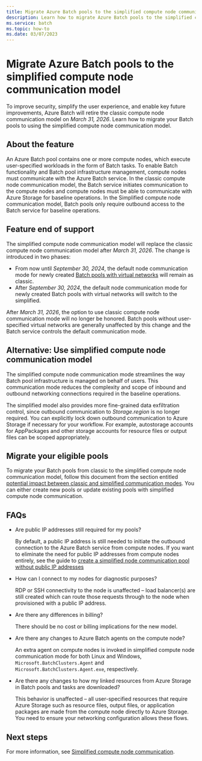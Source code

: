 ```yaml
---
title: Migrate Azure Batch pools to the simplified compute node communication model
description: Learn how to migrate Azure Batch pools to the simplified compute node communication model and plan for feature end of support.
ms.service: batch
ms.topic: how-to
ms.date: 03/07/2023
---
```


# Migrate Azure Batch pools to the simplified compute node communication model

To improve security, simplify the user experience, and enable key future improvements, Azure Batch will retire the classic
compute node communication model on *March 31, 2026*. Learn how to migrate your Batch pools to using the simplified compute
node communication model.

## About the feature

An Azure Batch pool contains one or more compute nodes, which execute user-specified workloads in the form of Batch tasks.
To enable Batch functionality and Batch pool infrastructure management, compute nodes must communicate with the Azure Batch
service. In the classic compute node communication model, the Batch service initiates communication to the compute nodes and
compute nodes must be able to communicate with Azure Storage for baseline operations. In the Simplified compute node
communication model, Batch pools only require outbound access to the Batch service for baseline operations.

## Feature end of support

The simplified compute node communication model will replace the classic compute node communication model after *March 31, 2026*.
The change is introduced in two phases:

- From now until *September 30, 2024*, the default node communication mode for newly created
[Batch pools with virtual networks](./batch-virtual-network.md) will remain as classic.
- After *September 30, 2024*, the default node communication mode for newly created Batch pools with virtual networks will
switch to the simplified.

After *March 31, 2026*, the option to use classic compute node communication mode will no longer be honored. Batch pools
without user-specified virtual networks are generally unaffected by this change and the Batch service controls the default
communication mode.

## Alternative: Use simplified compute node communication model

The simplified compute node communication mode streamlines the way Batch pool infrastructure is managed on behalf of users.
This communication mode reduces the complexity and scope of inbound and outbound networking connections required in the
baseline operations.

The simplified model also provides more fine-grained data exfiltration control, since outbound communication to
*Storage.region* is no longer required. You can explicitly lock down outbound communication to Azure Storage if necessary for
your workflow. For example, autostorage accounts for AppPackages and other storage accounts for resource files or output files
can be scoped appropriately.

## Migrate your eligible pools

To migrate your Batch pools from classic to the simplified compute node communication model, follow this document
from the section entitled
[potential impact between classic and simplified communication modes](simplified-compute-node-communication.md#potential-impact-between-classic-and-simplified-communication-modes).
You can either create new pools or update existing pools with simplified compute node communication.

## FAQs

- Are public IP addresses still required for my pools?

  By default, a public IP address is still needed to initiate the outbound connection to the Azure Batch service from compute nodes. If you want to eliminate the need for public IP addresses from compute nodes entirely, see the guide to [create a simplified node communication pool without public IP addresses](./simplified-node-communication-pool-no-public-ip.md)

- How can I connect to my nodes for diagnostic purposes?

  RDP or SSH connectivity to the node is unaffected – load balancer(s) are still created which can route those requests through to the node when provisioned with a public IP address.

- Are there any differences in billing?

  There should be no cost or billing implications for the new model.

- Are there any changes to Azure Batch agents on the compute node?

  An extra agent on compute nodes is invoked in simplified compute node communication mode for both Linux and Windows, `Microsoft.BatchClusters.Agent` and `Microsoft.BatchClusters.Agent.exe`, respectively.

- Are there any changes to how my linked resources from Azure Storage in Batch pools and tasks are downloaded?

  This behavior is unaffected – all user-specified resources that require Azure Storage such as resource files, output files, or application packages are made from the compute node directly to Azure Storage. You need to ensure your networking configuration allows these flows.

## Next steps

For more information, see [Simplified compute node communication](./simplified-compute-node-communication.md).
